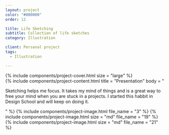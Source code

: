 ```yaml
---
layout: project
color: "#000000"
order: 12

title: Life Sketching
subtitle: Collection of life sketches
category: Illustration

client: Personal project
tags:
  - Illustration

---
```


<div class="section section--fullWidth">
  <div class="section__container">
    {% include components/project-cover.html 
      size = "large"
    %}
  </div>
</div>

<div class="section">
  <div class="section__container">
    {% include components/project-content.html
      title = "Presentation"
      body = "
        <p>Sketching helps me focus. It takes my mind of things and is a great way to free your mind when you are stuck in a projects. I started this habbit in Design School and will keep on doing it.</p>
      "
    %}
    {% include components/project-image.html 
      file_name = "3"
    %}
    {% include components/project-image.html 
      size = "md"
      file_name = "19"
    %}
    {% include components/project-image.html 
      size = "md"
      file_name = "21"
    %}
  </div>
</div>
